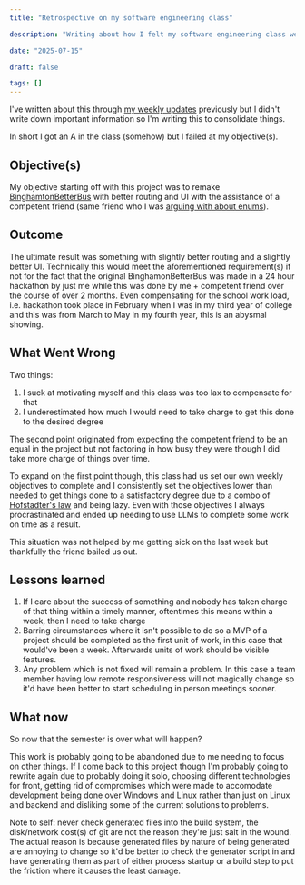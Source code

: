 ```yaml
---
title: "Retrospective on my software engineering class"

description: "Writing about how I felt my software engineering class went"

date: "2025-07-15"

draft: false

tags: []
---
```


I've written about this through [my weekly updates](/posts/soft_eng_class_weekly_notes/) previously but I didn't write down important information so I'm writing this to consolidate things.

In short I got an A in the class (somehow) but I failed at my objective(s).

## Objective(s)

My objective starting off with this project was to remake [BinghamtonBetterBus](https://git.pagwin.xyz/Pagwin/BinghamtonBetterBus) with better routing and UI with the assistance of a competent friend (same friend who I was [arguing with about enums](/posts/rust_enums)).

## Outcome

The ultimate result was something with slightly better routing and a slightly better UI.
Technically this would meet the aforementioned requirement(s) if not for the fact that the original BinghamonBetterBus was made in a 24 hour hackathon by just me while this was done by me + competent friend over the course of over 2 months.
Even compensating for the school work load, i.e. hackathon took place in February when I was in my third year of college and this was from March to May in my fourth year, this is an abysmal showing.

## What Went Wrong

Two things:

1) I suck at motivating myself and this class was too lax to compensate for that
2) I underestimated how much I would need to take charge to get this done to the desired degree

The second point originated from expecting the competent friend to be an equal in the project but not factoring in how busy they were though I did take more charge of things over time.

To expand on the first point though, this class had us set our own weekly objectives to complete and I consistently set the objectives lower than needed to get things done to a satisfactory degree due to a combo of [Hofstadter's law](https://en.wikipedia.org/wiki/Hofstadter%27s_law) and being lazy.
Even with those objectives I always procrastinated and ended up needing to use LLMs to complete some work on time as a result.

This situation was not helped by me getting sick on the last week but thankfully the friend bailed us out.

## Lessons learned

1) If I care about the success of something and nobody has taken charge of that thing within a timely manner, oftentimes this means within a week, then I need to take charge
2) Barring circumstances where it isn't possible to do so a MVP of a project should be completed as the first unit of work, in this case that would've been a week.
Afterwards units of work should be visible features.
3) Any problem which is not fixed will remain a problem. 
In this case a team member having low remote responsiveness will not magically change so it'd have been better to start scheduling in person meetings sooner.

## What now

So now that the semester is over what will happen?

This work is probably going to be abandoned due to me needing to focus on other things.
If I come back to this project though I'm probably going to rewrite again due to probably doing it solo, choosing different technologies for front, getting rid of compromises which were made to accomodate development being done over Windows and Linux rather than just on Linux and backend and disliking some of the current solutions to problems.

Note to self: never check generated files into the build system, the disk/network cost(s) of git are not the reason they're just salt in the wound.
The actual reason is because generated files by nature of being generated are annoying to change so it'd be better to check the generator script in and have generating them as part of either process startup or a build step to put the friction where it causes the least damage.
